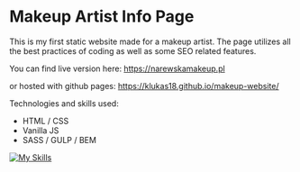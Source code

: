 # Makeup Artist Info Page

This is my first static website made for a makeup artist. The page utilizes all the best practices of coding as well as some SEO related features.

You can find live version here:
https://narewskamakeup.pl

or hosted with github pages:
https://klukas18.github.io/makeup-website/


Technologies and skills used:
- HTML / CSS
- Vanilla JS
- SASS / GULP / BEM

[![My Skills](https://skillicons.dev/icons?i=html,css,js,sass,gulp,bem)](https://skillicons.dev)
